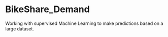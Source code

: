 # BikeShare_Demand
Working with supervised Machine Learning to make predictions based on a large dataset.
